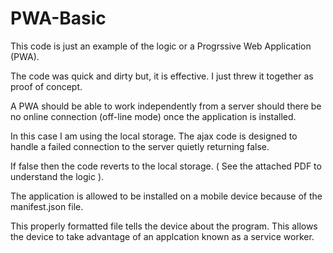 # PWA-Basic

This code is just an example of the logic or a Progrssive Web Application (PWA).

The code was quick and dirty but, it is effective. I just threw it together as proof of concept.

A PWA should be able to work independently from a server should there be no online connection (off-line mode) once the application is installed.

In this case I am using the local storage. The ajax code is designed to handle a failed connection to the server quietly returning false.

If false then the code reverts to the local storage. ( See the attached PDF to understand the logic ).

The application is allowed to be installed on a mobile device because of the manifest.json file.

This properly formatted file tells the device about the program. This allows the device to take advantage of an applcation known as a service worker. 


